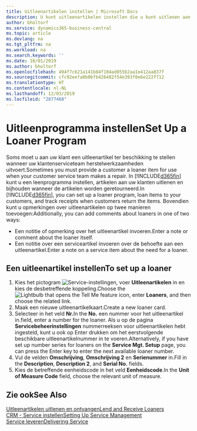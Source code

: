 ```yaml
---
title: Uitleenartikelen instellen | Microsoft Docs
description: U kunt uitleenartikelen instellen die u kunt uitlenen aan klanten ter vervanging van serviceartikelen waarvoor service wordt uitgevoerd.
author: bholtorf
ms.service: dynamics365-business-central
ms.topic: article
ms.devlang: na
ms.tgt_pltfrm: na
ms.workload: na
ms.search.keywords: ''
ms.date: 10/01/2019
ms.author: bholtorf
ms.openlocfilehash: 494f7c621a141b84f104ad855b2aa1e412aa837f
ms.sourcegitcommit: cfc92eefa8b06fb426482f54e393f0e6e222f712
ms.translationtype: HT
ms.contentlocale: nl-NL
ms.lasthandoff: 12/03/2019
ms.locfileid: "2877468"
---
```

# <a name="set-up-a-loaner-program"></a><span data-ttu-id="60fcb-103">Uitleenprogramma instellen</span><span class="sxs-lookup"><span data-stu-id="60fcb-103">Set Up a Loaner Program</span></span>
<span data-ttu-id="60fcb-104">Soms moet u aan uw klant een uitleenartikel ter beschikking te stellen wanneer uw klantenserviceteam herstelwerkzaamheden uitvoert.</span><span class="sxs-lookup"><span data-stu-id="60fcb-104">Sometimes you must provide a customer a loaner item for use when your customer service team makes a repair.</span></span> <span data-ttu-id="60fcb-105">In [!INCLUDE[d365fin](includes/d365fin_md.md)] kunt u een leenprogramma instellen, artikelen aan uw klanten uitlenen en bijhouden wanneer de artikelen worden geretourneerd.</span><span class="sxs-lookup"><span data-stu-id="60fcb-105">In [!INCLUDE[d365fin](includes/d365fin_md.md)], you can set up a loaner program, loan items to your customers, and track receipts when customers return the items.</span></span> <span data-ttu-id="60fcb-106">Bovendien kunt u opmerkingen over uitleenartikelen op twee manieren toevoegen:</span><span class="sxs-lookup"><span data-stu-id="60fcb-106">Additionally, you can add comments about loaners in one of two ways:</span></span>  
  
* <span data-ttu-id="60fcb-107">Een notitie of opmerking over het uitleenartikel invoeren.</span><span class="sxs-lookup"><span data-stu-id="60fcb-107">Enter a note or comment about the loaner itself.</span></span>  
* <span data-ttu-id="60fcb-108">Een notitie over een serviceartikel invoeren over de behoefte aan een uitleenartikel.</span><span class="sxs-lookup"><span data-stu-id="60fcb-108">Enter a note on a service item about the need for a loaner.</span></span>  

## <a name="to-set-up-a-loaner"></a><span data-ttu-id="60fcb-109">Een uitleenartikel instellen</span><span class="sxs-lookup"><span data-stu-id="60fcb-109">To set up a loaner</span></span>  
1. <span data-ttu-id="60fcb-110">Kies het pictogram ![Service-instellingen](media/ui-search/search_small.png "Vertel me wat u wilt doen"), voer **Uitleenartikelen** in en kies de desbetreffende koppeling.</span><span class="sxs-lookup"><span data-stu-id="60fcb-110">Choose the ![Lightbulb that opens the Tell Me feature](media/ui-search/search_small.png "Tell me what you want to do") icon, enter **Loaners**, and then choose the related link.</span></span>  
2. <span data-ttu-id="60fcb-111">Maak een nieuwe uitleenartikelkaart.</span><span class="sxs-lookup"><span data-stu-id="60fcb-111">Create a new loaner card.</span></span> 
3. <span data-ttu-id="60fcb-112">Selecteer in het veld **Nr.**</span><span class="sxs-lookup"><span data-stu-id="60fcb-112">In the **No.**</span></span> <span data-ttu-id="60fcb-113">een nummer voor het uitleenartikel in.</span><span class="sxs-lookup"><span data-stu-id="60fcb-113">field, enter a number for the loaner.</span></span> <span data-ttu-id="60fcb-114">Als u op de pagina **Servicebeheerinstellingen** nummerreeksen voor uitleenartikelen hebt ingesteld, kunt u ook op Enter drukken om het eerstvolgende beschikbare uitleenartikelnummer in te voeren.</span><span class="sxs-lookup"><span data-stu-id="60fcb-114">Alternatively, if you have set up number series for loaners on the **Service Mgt. Setup** page, you can press the Enter key to enter the next available loaner number.</span></span>  
4. <span data-ttu-id="60fcb-115">Vul de velden **Omschrijving**, **Omschrijving 2** en **Serienummer** in.</span><span class="sxs-lookup"><span data-stu-id="60fcb-115">Fill in the **Description**, **Description 2**, and **Serial No.** fields.</span></span>  
5. <span data-ttu-id="60fcb-116">Kies de betreffende eenheidscode in het veld **Eenheidscode**.</span><span class="sxs-lookup"><span data-stu-id="60fcb-116">In the **Unit of Measure Code** field, choose the relevant unit of measure.</span></span>  
  
## <a name="see-also"></a><span data-ttu-id="60fcb-117">Zie ook</span><span class="sxs-lookup"><span data-stu-id="60fcb-117">See Also</span></span>
[<span data-ttu-id="60fcb-118">Uitleenartikelen uitlenen en ontvangen</span><span class="sxs-lookup"><span data-stu-id="60fcb-118">Lend and Receive Loaners</span></span>](service-how-to-lend-receive-loaners.md)  
[<span data-ttu-id="60fcb-119">CRM - Service instellen</span><span class="sxs-lookup"><span data-stu-id="60fcb-119">Setting Up Service Management</span></span>](service-setup-service.md)  
[<span data-ttu-id="60fcb-120">Service leveren</span><span class="sxs-lookup"><span data-stu-id="60fcb-120">Delivering Service</span></span>](service-deliver-service.md)  


